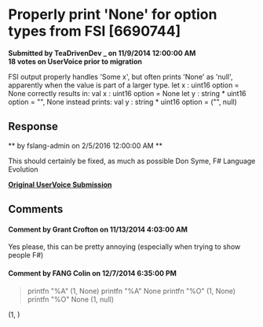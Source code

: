 # Properly print 'None' for option types from FSI [6690744] #

**Submitted by TeaDrivenDev _ on 11/9/2014 12:00:00 AM**  
**18 votes on UserVoice prior to migration**  

FSI output properly handles 'Some x', but often prints 'None' as 'null', apparently when the value is part of a larger type.
let x : uint16 option = None
correctly results in: val x : uint16 option = None
let y : string * uint16 option = "", None
instead prints: val y : string * uint16 option = ("", null)



## Response ##
** by fslang-admin on 2/5/2016 12:00:00 AM **

This should certainly be fixed, as much as possible
Don Syme, F# Language Evolution


**[Original UserVoice Submission](https://fslang.uservoice.com/forums/245727-f-language/suggestions/6690744)**


## Comments ##


#### Comment by Grant Crofton on 11/13/2014 4:03:00 AM ####
Yes please, this can be pretty annoying (especially when trying to show people F#)


#### Comment by FANG Colin on 12/7/2014 6:35:00 PM ####
> printfn "%A" (1, None)
printfn "%A" None
printfn "%O" (1, None)
printfn "%O" None
(1, null)
<null>
(1, )
<null>

